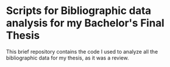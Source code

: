 # Scripts for Bibliographic data analysis for my Bachelor's Final Thesis

This brief repository contains the code I used to analyze all the bibliographic data for my thesis, as it was a review.
